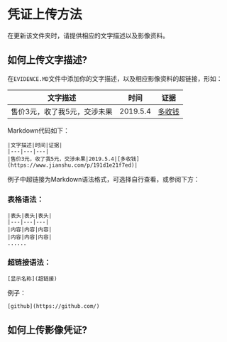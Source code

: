 # 凭证上传方法
在更新该文件夹时，请提供相应的文字描述以及影像资料。

## 如何上传文字描述?
在`EVIDENCE.MD`文件中添加你的文字描述，以及相应影像资料的超链接，形如：

|文字描述|时间|证据|
|---|---|---|
|售价3元，收了我5元，交涉未果|2019.5.4|[多收钱](https://www.jianshu.com/p/191d1e21f7ed)|

Markdown代码如下：
```
|文字描述|时间|证据|
|---|---|---|
|售价3元，收了我5元，交涉未果|2019.5.4|[多收钱](https://www.jianshu.com/p/191d1e21f7ed)|
```

例子中超链接为Markdown语法格式，可选择自行查看，或参阅下方：

### 表格语法：
```
|表头|表头|表头|
|---|---|---|
|内容|内容|内容|
|内容|内容|内容|
......
```

### 超链接语法：
```
[显示名称](超链接)
```
例子：
```
[github](https://github.com/)
```

## 如何上传影像凭证?
